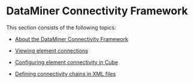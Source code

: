 # DataMiner Connectivity Framework

This section consists of the following topics:

- [About the DataMiner Connectivity Framework](About_the_DataMiner_Connectivity_Framework.md)

- [Viewing element connections](Viewing_element_connections.md)

- [Configuring element connectivity in Cube](Configuring_element_connectivity_in_Cube.md)

- [Defining connectivity chains in XML files](Defining_connectivity_chains_in_XML_files.md)
